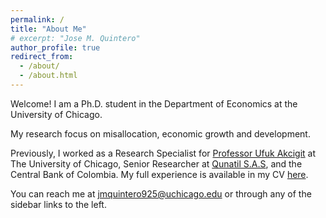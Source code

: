 ```yaml
---
permalink: /
title: "About Me"
# excerpt: "Jose M. Quintero"
author_profile: true
redirect_from: 
  - /about/
  - /about.html
---
```


Welcome! I am a Ph.D. student in the Department of Economics at the University of Chicago. 

My research focus on misallocation, economic growth and development. 

Previously, I worked as a Research Specialist for [Professor Ufuk Akcigit](https://www.ufukakcigit.com/) at The University of Chicago, Senior Researcher at [Qunatil S.A.S](https://quantil.co/en/), and the Central Bank of Colombia. My full experience is available in my CV [here](/files/pdf/Quintero_CV_01-2024.pdf).

You can reach me at [jmquintero925@uchicago.edu](jmquintero925@uchicago.edu) or through any of the sidebar links to the left.
